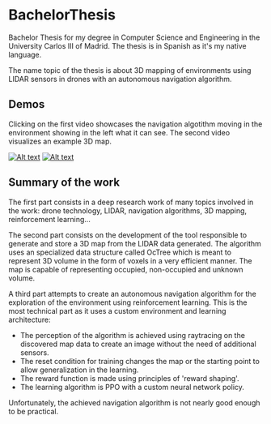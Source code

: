 # BachelorThesis

Bachelor Thesis for my degree in Computer Science and Engineering in the University Carlos III of Madrid. The thesis is in Spanish as it's my native language.

The name topic of the thesis is about 3D mapping of environments using LIDAR sensors in drones with an autonomous navigation algorithm.

## Demos
Clicking on the first video showcases the navigation algotithm moving in the environment showing in the left what it can see. The second video visualizes an example 3D map.

[![Alt text](https://img.youtube.com/vi/rFUEEXAf83M/0.jpg)](https://www.youtube.com/watch?v=rFUEEXAf83M)
[![Alt text](https://img.youtube.com/vi/hA1wJa3V0BM/0.jpg)](https://www.youtube.com/watch?v=hA1wJa3V0BM)

## Summary of the work
The first part consists in a deep research work of many topics involved in the work: drone technology, LIDAR, navigation algorithms, 3D mapping, reinforcement learning...

The second part consists on the development of the tool responsible to generate and store a 3D map from the LIDAR data generated. The algorithm uses an specialized data structure called OcTree which is meant to represent 3D volume in the form of voxels in a very efficient manner. The map is capable of representing occupied, non-occupied and unknown volume.

A third part attempts to create an autonomous navigation algorithm for the exploration of the environment using reinforcement learning. This is the most technical part as it uses a custom environment and learning architecture:
* The perception of the algorithm is achieved using raytracing on the discovered map data to create an image without the need of additional sensors.
* The reset condition for training changes the map or the starting point to allow generalization in the learning.
* The reward function is made using principles of 'reward shaping'.
* The learning algorithm is PPO with a custom neural network policy.

Unfortunately, the achieved navigation algorithm is not nearly good enough to be practical.
